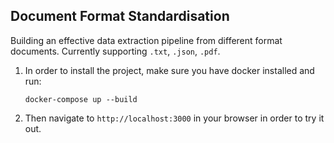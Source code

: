 ## Document Format Standardisation
Building an effective data extraction pipeline from different format documents. Currently supporting `.txt`, `.json`, `.pdf`.

1. In order to install the project, make sure you have docker installed and run:

      `docker-compose up --build`

2. Then navigate to `http://localhost:3000` in your browser in order to try it out.